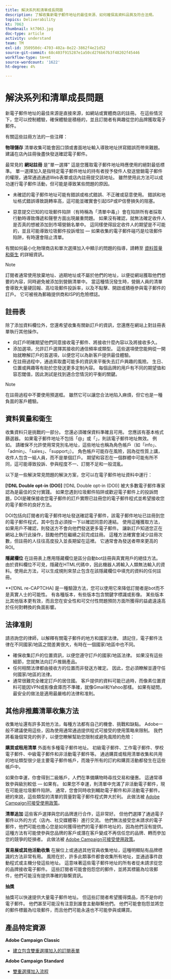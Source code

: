 ```yaml
---
title: 解決系列和清單成長問題
description: 了解收集新電子郵件地址的最佳來源、如何確保高資料品質及符合法規。
topics: Deliverability
kt: 7063
thumbnail: kt7063.jpg
doc-type: article
activity: understand
team: TM
exl-id: 350950dc-4703-402a-8e22-3862f4e21d52
source-git-commit: 68c403f915287e1a50cd276b67b3f48202f45446
workflow-type: tm+mt
source-wordcount: '1622'
ht-degree: 4%

---
```


# 解決系列和清單成長問題

新電子郵件地址的最佳來源是直接來源，如網站或實體商店的註冊。 在這些情況下，您可以控制體驗，確保體驗是積極的，並且訂閱者有興趣從您的品牌獲取電子郵件。

有關這些註冊方法的一些注釋：

**物理儲存** 清單收集可能會因口頭或書面地址輸入導致地址拼寫錯誤而帶來難題。 建議在店內註冊後盡快發送確認電子郵件。

最常見的 **網站註冊** 是&quot;單一選擇&quot; 這是您獲取電子郵件地址時應使用的絕對最低標準。 單一選擇加入是指特定電子郵件地址的持有者授予發件人發送營銷電子郵件的權限，通常通過通過Web表單或店內註冊提交該地址。 雖然使用此方法可以成功運行電子郵件活動，但可能是導致某些問題的原因。

* 未確認的電子郵件地址可能有錯誤或格式錯誤、不正確或惡意使用。 錯誤和地址格式錯誤導致跳轉率高，這可能並確實會引起ISP或IP信譽損失的阻塞。

* 惡意提交已知的垃圾郵件陷阱（有時稱為「清單中毒」）會在陷阱所有者採取行動時導致傳遞和聲譽方面出現嚴重問題。 如果沒有確認，就無法確定收件人是否真的想被添加到市場營銷名單中。 這同樣使得設定收件人的期望是不可能的，並且可能導致垃圾郵件投訴增加 — 如果收集的電子郵件碰巧是垃圾郵件陷阱，有時還會阻止清單。

有關如何最小化物理商店和單次選擇加入中顯示的問題的指導，請轉至 [資料質量和衛生](#data-quality-and-hygiene) 的詳細資訊。

>[!NOTE]
>
>訂閱者通常使用放棄地址、過期地址或不屬於他們的地址，以便從網站獲取他們想要的內容，同時避免被添加到營銷清單中。 當這種情況發生時，營銷人員的清單會導致大量硬回報、高垃圾郵件投訴率，以及不點擊、開啟或積極參與電子郵件的訂戶。 它可被視為郵箱提供商和ISP的危險標誌。

## 註冊表

除了添加資料欄位外，您還希望收集有關新訂戶的資訊，您還應在網站上對註冊表單執行其他操作。

* 向訂戶明確期望他們同意接收電子郵件、將接收什麼內容以及將接收多久。
* 添加選項，允許訂戶選擇其接收的通信頻率或類型。 這些選項使您能夠從一開始就瞭解訂戶的首選項，以便您可以為新客戶提供最佳體驗。
* 在註冊過程中，通過索取盡可能多的資訊來平衡失去訂戶興趣的風險。 生日、位置或興趣等有助於您發送更多定制內容。 每個品牌的用戶有不同的期望值和容忍閾值，因此測試是找到適合您情況的平衡的關鍵。

>[!NOTE]
>
> 在註冊過程中不要使用預選框。 雖然它可以讓您合法地陷入麻煩，但它也是一種負面的客戶體驗。

## 資料質量和衛生

收集資料只是挑戰的一部分。 您還必須確保資料準確且可用。 您應該有基本格式篩選器。 如果電子郵件地址不包括「@」或「」，則該電子郵件地址無效。 例如。 請確保不允許使用常見別名地址，這些地址也稱為角色帳戶（如「info」、「admin」、「sales」、「support」）。 角色帳戶可能存在風險，因為從性質上講，收件人包含一組人員，而不是單個訂戶。 期望和容忍在一個群體中可能有所不同，這可能導致投訴、參與程度不一、訂閱不足和一般混亂。

以下是一些解決常見問題的解決方案，您可以在電子郵件地址資料中運行：

**[!DNL Double opt-in (DOI)]**
[!DNL Double opt-in (DOI)] 被大多數電子郵件專家認為是最佳的交付實踐。 如果您遇到垃圾郵件陷阱或歡迎電子郵件上的投訴問題，DOI是確保接收您電子郵件的訂戶實際已註冊您的電子郵件程式並希望接收您的電子郵件的良好方法。

DOI包括向訂閱者的電子郵件地址發送確認電子郵件，該電子郵件地址已註冊到您的電子郵件程式，其中包含必須按一下以確認同意的連結。 使用這種獲取方法，如果用戶不確認，則發送方不會向他們發送更多電子郵件。 讓新訂戶知道您正在網站上執行此操作，鼓勵他們在繼續之前完成註冊。 這種方法確實會減少註冊次數，但註冊的人往往高度投入並長期留在這裡。 它通常會為發送者帶來更高的ROI。

**隱藏欄位**
在註冊表上應用隱藏欄位是區分自動bot註冊與真實用戶的絕佳方法。 由於資料欄位不可見，隱藏在HTML代碼中，因此機器人將輸入人類無法輸入的資料。使用此方法，可以生成規則來禁止包含在該隱藏欄位中填充的資料的任何註冊。

**[!DNL re-CAPTCHA] 是一種驗證方法，您可以使用它來降低訂閱者是bot而不是真實人士的可能性。 有各種版本，有些版本包含關鍵字標識或影像。 某些版本比其他版本更有效，而且您在安全性和可交付性問題預防方面所獲得的益處遠遠高於任何對轉換的負面影響。

## 法律准則

請咨詢您的律師，以解釋有關電子郵件的地方和國家法律。 請記住，電子郵件法律在不同國家/地區之間差異很大，有時在一個國家/地區中也不同。

* 確保收集訂戶的位置資訊，以便您遵守訂戶的國家/地區法律。 如果沒有這些細節，您就無法向訂戶推銷產品。
* 任何相關法律都由接收方的位置而非發送方確定。 因此，您必須瞭解並遵守任何國家/地區的法律。
* 通常很難完全確定訂戶的居住國。 客戶提供的資料可能已過時，而像素位置資料可能因VPN或影像倉庫而不準確，就像Gmail和Yahoo那樣。 如果有疑問，最安全的做法是適用最嚴格的法律和准則。

## 其他非推薦清單收集方法

收集地址還有許多其他方法，每種方法都有自己的機會、挑戰和缺點。 Adobe一般不建議使用這些，因為使用通常通過提供程式可接受的使用策略來限制。 我們將看幾個常見的例子，以便您瞭解幫助您限制或避免風險的危險：

**購買或租用清單**
外面有多種電子郵件地址。 初級電子郵件、工作電子郵件、學校電子郵件、中級電子郵件和非活動電子郵件等。 通過購買或租用清單收集和共用的地址類型很少是主要電子郵件帳戶，而幾乎所有的訂約和購買活動都發生在這些帳戶中。

如果你幸運，你會得到二級賬戶，人們在準備購物時尋找交易和優惠。 這通常導致參與級別較低 — 如果有。 如果您不幸運，則清單中充滿了非活動電子郵件，現在可能是垃圾郵件陷阱。 通常，您會同時收到輔助電子郵件和非活動電子郵件。 總的來說，這些類型的清單的質量對電子郵件程式弊大於利。 此做法被 [Adobe Campaign可接受使用政策](https://www.adobe.com/legal/terms/aup.html)。

**清單追加**
這些客戶選擇與您的品牌進行合作，這非常好。 但他們選擇了通過電子郵件以外的方式（店內、社交媒體等）進行交流。 他們無法接受您未請求的電子郵件，他們可能也擔心您是如何獲得他們的電子郵件地址的，因為他們沒有提供。 這種方法有可能使參與您品牌的客戶或潛在客戶變成不再信任您的品牌、轉而參加您的競爭的貶損者。 此做法被 [Adobe Campaign可接受使用政策](https://www.adobe.com/legal/terms/aup.html)。

**貿易展或其他活動收集**
在展位上或通過其他官員收集地址，這種明顯貼有品牌標識的方法非常有用。 風險在於，許多此類事件都會收集所有地址，並通過事件啟動程式或主機分發這些地址。 這意味著這些電子郵件地址的所有者從未請求從您的品牌接收電子郵件。 這些訂閱者可能會抱怨您的郵件，並將其標籤為垃圾郵件，他們可能沒有提供準確的聯繫資訊。

**抽獎**

抽獎可以快速提供大量電子郵件地址。 但這些訂閱者希望獲得獎品，而不是你的電子郵件。 他們甚至可能沒有注意到誰會主動聯繫他們。 他們可能會抱怨並將您的郵件標籤為垃圾郵件，而且他們可能永遠也不可能參與或購買。

## 產品特定資源

**Adobe Campaign Classic**

* [建立包含雙重選擇加入的訂閱表單](https://experienceleague.adobe.com/docs/campaign-classic/using/designing-content/web-forms/use-cases--web-forms.html?lang=zh-Hant#create-a-subscription--form-with-double-opt-in)

**Adobe Campaign Standard**

* [雙重選擇加入流程](https://experienceleague.adobe.com/docs/campaign-standard/using/communication-channels/landing-pages/setting-up-a-double-opt-in-process.html?lang=zh-Hant#communication-channels)
